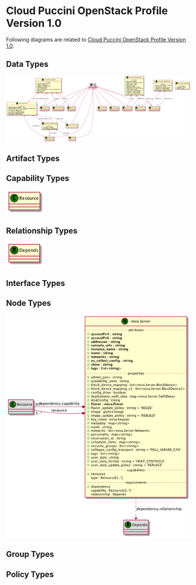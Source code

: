 # Cloud Puccini OpenStack Profile Version 1.0

Following diagrams are related to [Cloud Puccini OpenStack Profile Version 1.0](https://github.com/oasis-open/tosca-community-contributions/tree/master/profiles/cloud.puccini/openstack/1.0).

## Data Types

![Data Types](https://raw.githubusercontent.com/Orange-OpenSource/Cloudnet-TOSCA-toolbox/master/examples/tosca-community-contributions/diagrams/uml2/profiles-cloud.puccini-openstack-1.0-data-uml2-class-diagram.png)

## Artifact Types

## Capability Types

![Capability Types](https://raw.githubusercontent.com/Orange-OpenSource/Cloudnet-TOSCA-toolbox/master/examples/tosca-community-contributions/diagrams/uml2/profiles-cloud.puccini-openstack-1.0-capabilities-uml2-class-diagram.png)

## Relationship Types

![Relationship Types](https://raw.githubusercontent.com/Orange-OpenSource/Cloudnet-TOSCA-toolbox/master/examples/tosca-community-contributions/diagrams/uml2/profiles-cloud.puccini-openstack-1.0-relationships-uml2-class-diagram.png)

## Interface Types

## Node Types

![Node Types](https://raw.githubusercontent.com/Orange-OpenSource/Cloudnet-TOSCA-toolbox/master/examples/tosca-community-contributions/diagrams/uml2/profiles-cloud.puccini-openstack-1.0-nodes-uml2-class-diagram.png)

## Group Types

## Policy Types

